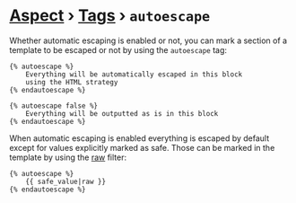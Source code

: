[Aspect](./../../readme.md) › [Tags](./../tags.md) › `autoescape`
================

<!-- {% raw %} -->

Whether automatic escaping is enabled or not, you can mark a section of a template 
to be escaped or not by using the `autoescape` tag:

```twig
{% autoescape %}
    Everything will be automatically escaped in this block
    using the HTML strategy
{% endautoescape %}

{% autoescape false %}
    Everything will be outputted as is in this block
{% endautoescape %}
```

When automatic escaping is enabled everything is escaped by default except for values explicitly marked as safe. 
Those can be marked in the template by using the [raw](../filters/raw.md) filter:

```twig
{% autoescape %}
    {{ safe_value|raw }}
{% endautoescape %}
```

<!-- {% endraw %} -->